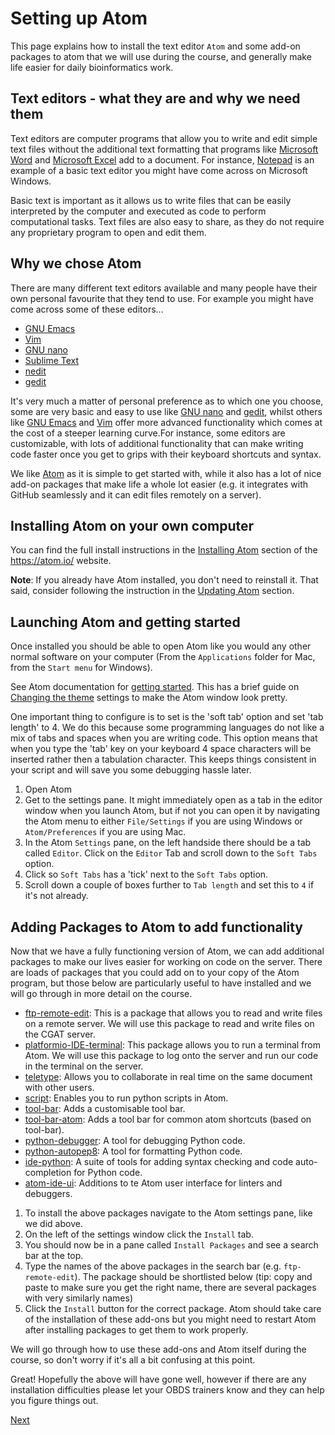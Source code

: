 # Setting up Atom

This page explains how to install the text editor `Atom` and some add-on packages to atom that we will use during the course, and generally make life easier for daily bioinformatics work.

## Text editors - what they are and why we need them

Text editors are computer programs that allow you to write and edit simple text files without the additional text formatting that programs like [Microsoft Word](https://www.microsoft.com/en-gb/microsoft-365/word) and [Microsoft Excel](https://www.microsoft.com/en-gb/microsoft-365/excel) add to a document.
For instance, [Notepad](https://www.microsoft.com/en-us/p/notepad-for-windows-10/9nblggh4w20k) is an example of a basic text editor you might have come across on Microsoft Windows.

Basic text is important as it allows us to write files that can be easily interpreted by the computer and executed as code to perform computational tasks.
Text files are also easy to share, as they do not require any proprietary program to open and edit them.

## Why we chose Atom

There are many different text editors available and many people have their own personal favourite that they tend to use.
For example you might have come across some of these editors...
- [GNU Emacs](https://www.gnu.org/software/emacs/)
- [Vim](https://www.vim.org/)
- [GNU nano](https://www.nano-editor.org/)
- [Sublime Text](https://www.sublimetext.com/)
- [nedit](https://sourceforge.net/projects/nedit/)
- [gedit](https://wiki.gnome.org/Apps/Gedit)

It's very much a matter of personal preference as to which one you choose, some are very basic and easy to use like [GNU nano](https://www.nano-editor.org/) and [gedit](https://wiki.gnome.org/Apps/Gedit), whilst others like [GNU Emacs](https://www.gnu.org/software/emacs/) and [Vim](https://www.vim.org/) offer more advanced functionality which comes at the cost of a steeper learning curve.For instance, some editors are customizable, with lots of additional functionality that can make writing code faster once you get to grips with their keyboard shortcuts and syntax.

We like [Atom](https://atom.io/) as it is simple to get started with, while it also has a lot of nice add-on packages that make life a whole lot easier (e.g. it integrates with GitHub seamlessly and it can edit files remotely on a server).

## Installing Atom on your own computer

You can find the full install instructions in the [Installing Atom](https://flight-manual.atom.io/getting-started/sections/installing-atom/) section of the <https://atom.io/> website.

**Note**: If you already have Atom installed, you don't need to reinstall it.
That said, consider following the instruction in the [Updating Atom](https://flight-manual.atom.io/getting-started/sections/installing-atom/#updating-atom) section.

## Launching Atom and getting started

Once installed you should be able to open Atom like you would any other normal software on your computer (From the `Applications` folder for Mac, from the `Start menu` for Windows).

See Atom documentation for [getting started](https://flight-manual.atom.io/getting-started/sections/atom-basics/). This has a brief guide on [Changing the theme](https://flight-manual.atom.io/getting-started/sections/atom-basics/#changing-the-theme) settings to make the Atom window look pretty.

One important thing to configure is to set is the 'soft tab' option and set 'tab length' to 4. We do this because some programming languages do not like a mix of tabs and spaces when you are writing code. This option means that when you type the 'tab' key on your keyboard 4 space characters will be inserted rather then a tabulation character. This keeps things consistent in your script and will save you some debugging hassle later. 

1) Open Atom
2) Get to the settings pane. It might immediately open as a tab in the editor window when you launch Atom, but if not you can open it by navigating the Atom menu to either `File/Settings` if you are using Windows or `Atom/Preferences` if you are using Mac.
3) In the Atom `Settings` pane, on the left handside there should be a tab called `Editor`. Click on the `Editor` Tab and scroll down to the `Soft Tabs` option.
4) Click so `Soft Tabs` has a 'tick' next to the `Soft Tabs` option.
5) Scroll down a couple of boxes further to `Tab length` and set this to `4` if it's not already.
       


## Adding Packages to Atom to add functionality

Now that we have a fully functioning version of Atom, we can add additional packages to make our lives easier for working on code on the server. There are loads of packages that you could add on to your copy of the Atom program, but those below are particularly useful to have installed and we will go through in more detail on the course.

- [ftp-remote-edit](https://atom.io/packages/ftp-remote-edit): This is a package that allows you to read and write files on a remote server. We will use this package to read and write files on the CGAT server.
- [platformio-IDE-terminal](https://atom.io/packages/platformio-ide-terminal): This package allows you to run a terminal from Atom. We will use this package to log onto the server and run our code in the terminal on the server.
- [teletype](https://atom.io/packages/teletype): Allows you to collaborate in real time on the same document with other users.
- [script](https://atom.io/packages/script): Enables you to run python scripts in Atom.
- [tool-bar](https://atom.io/packages/tool-bar): Adds a customisable tool bar.
- [tool-bar-atom](https://atom.io/packages/tool-bar-atom): Adds a tool bar for common atom shortcuts (based on tool-bar).
- [python-debugger](https://atom.io/packages/python-debugger): A tool for debugging Python code.
- [python-autopep8](https://atom.io/packages/python-autopep8): A tool for formatting Python code.
- [ide-python](https://atom.io/packages/ide-python): A suite of tools for adding syntax checking and code auto-completion for Python code.
- [atom-ide-ui](https://atom.io/packages/atom-ide-ui): Additions to te Atom user interface for linters and debuggers.
    
1) To install the above packages navigate to the Atom settings pane, like we did above.
2) On the left of the settings window click the `Install` tab.
3) You should now be in a pane called `Install Packages` and see a search bar at the top.
4) Type the names of the above packages in the search bar (e.g. `ftp-remote-edit`).
   The package should be shortlisted below (tip: copy and paste to make sure you get the right name, there are several packages with very similarly names)
5) Click the `Install` button for the correct package.
   Atom should take care of the installation of these add-ons but you might need to restart Atom after installing packages to get them to work properly.

We will go through how to use these add-ons and Atom itself during the course, so don't worry if it's all a bit confusing at this point.

Great! Hopefully the above will have gone well, however if there are any installation difficulties please let your OBDS trainers know and they can help you figure things out.

[Next](git_setup.md)
